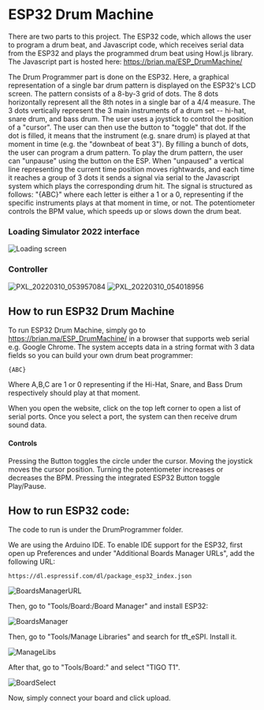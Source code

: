 # ESP32 Drum Machine

There are two parts to this project. The ESP32 code, which allows the user to program a drum beat, and Javascript code, which receives serial data from the ESP32 and plays the programmed drum beat using Howl.js library. The Javascript part is hosted here: https://brian.ma/ESP_DrumMachine/ 

The Drum Programmer part is done on the ESP32. Here, a graphical representation of a single bar drum pattern is displayed on the ESP32's LCD screen. The pattern consists of a 8-by-3 grid of dots. The 8 dots horizontally represent all the 8th notes in a single bar of a 4/4 measure. The 3 dots vertically represent the 3 main instruments of a drum set -- hi-hat, snare drum, and bass drum. The user uses a joystick to control the position of a "cursor". The user can then use the button to "toggle" that dot. If the dot is filled, it means that the instrument (e.g. snare drum) is played at that moment in time (e.g. the "downbeat of beat 3"). By filling a bunch of dots, the user can program a drum pattern. To play the drum pattern, the user can "unpause" using the button on the ESP. When "unpaused" a vertical line representing the current time position moves rightwards, and each time it reaches a group of 3 dots it sends a signal via serial to the Javascript system which plays the corresponding drum hit. The signal is structured as follows: "{ABC}" where each letter is either a 1 or a 0, representing if the specific instruments plays at that moment in time, or not. The potentiometer controls the BPM value, which speeds up or slows down the drum beat.



### Loading Simulator 2022 interface
![Loading screen](https://user-images.githubusercontent.com/6265129/157605167-266e482e-3f3b-49db-b4cd-2dffccc8f89a.jpg)

### Controller
![PXL_20220310_053957084](https://user-images.githubusercontent.com/6265129/157605463-1f0cfcb0-42dd-4470-8b3b-6d4e4f52e94a.jpg)
![PXL_20220310_054018956](https://user-images.githubusercontent.com/6265129/157605483-61067e94-b514-43bd-8122-a84fa1742c05.jpg)


## How to run ESP32 Drum Machine
To run ESP32 Drum Machine, simply go to https://brian.ma/ESP_DrumMachine/ in a browser that supports web serial e.g. Google Chrome. The system accepts data in a string format with 3 data fields so you can build your own drum beat programmer:
```
{ABC}
```
Where A,B,C are 1 or 0 representing if the Hi-Hat, Snare, and Bass Drum respectively should play at that moment.

When you open the website, click on the top left corner to open a list of serial ports. Once you select a port, the system can then receive drum sound data.

#### Controls
Pressing the Button toggles the circle under the cursor.
Moving the joystick moves the cursor position.
Turning the potentiometer increases or decreases the BPM.
Pressing the integrated ESP32 Button toggle Play/Pause.


## How to run ESP32 code:
The code to run is under the DrumProgrammer folder. 

We are using the Arduino IDE. To enable IDE support for the ESP32, first open up Preferences and under "Additional Boards Manager URLs", add the following URL:
```
https://dl.espressif.com/dl/package_esp32_index.json
```
![BoardsManagerURL](https://user-images.githubusercontent.com/6265129/153997561-184baff3-dad6-4699-b3ea-dfbc9214f8ea.jpg)

Then, go to "Tools/Board:/Board Manager" and install ESP32:

![BoardsManager](https://user-images.githubusercontent.com/6265129/153997769-d04a40cc-fc14-4832-a115-e32f032be1a6.jpg)

Then, go to "Tools/Manage Libraries" and search for tft_eSPI. Install it.

![ManageLibs](https://user-images.githubusercontent.com/6265129/153997596-e524be05-fd41-4741-9025-56ad5be9ab33.jpg)

After that, go to "Tools/Board:" and select "TIGO T1".

![BoardSelect](https://user-images.githubusercontent.com/6265129/153997616-e5988c80-6d34-4566-b800-3d8c03f9ffd7.jpg)

Now, simply connect your board and click upload.
